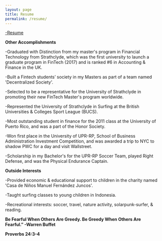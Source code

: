 ```yaml
---
layout: page
title: Resume
permalink: /resume/
---
```



[-Resume](https://j100x.github.io/images/Resume%20-%20August%2015%2C%202022%20-%20Final.pdf)


**Other Accomplishments**

-Graduated with Distinction from my master's program in Financial Technology from Strathclyde, which was the first university to launch a graduate program in FinTech (2017) and is ranked #6 in Accounting & Finance in the UK.

-Built a Fintech students’ society in my Masters as part of a team named 'Decentralized Society'.

-Selected to be a representative for the University of Strathclyde in promoting their new FinTech Master's program worldwide.

-Represented the University of Strathclyde in Surfing at the British Universities & Colleges Sport League (BUCS).

-Most outstanding student in finance for the 2011 class at the University of Puerto Rico, and was a part of the Honor Society.

-Won first place in the University of UPR-RP, School of Business Administration Investment Competition, and was awarded a trip to NYC to shadow PWC for a day and visit Wallstreet.

-Scholarship in my Bachelor's for the UPR-RP Soccer Team, played Right Defense, and was the Physical Endurance Captain.

**Outside Interests**

-Provided economic & educational support to children in the charity named 'Casa de Niños Manuel Fernández Juncos'.

-Taught surfing classes to young children in Indonesia.

-Recreational interests: soccer, travel, nature activity, solarpunk-surfer, & reading.




**Be Fearful When Others Are Greedy. Be Greedy When Others Are Fearful.” -Warren Buffet**

**Proverbs 24:3-4**

